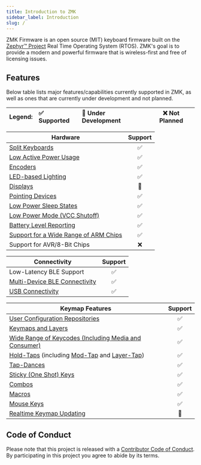 ```yaml
---
title: Introduction to ZMK
sidebar_label: Introduction
slug: /
---
```


ZMK Firmware is an open source (MIT) keyboard firmware built on the [Zephyr™ Project](https://zephyrproject.org/) Real Time Operating System (RTOS).
ZMK's goal is to provide a modern and powerful firmware that is wireless-first and free of licensing issues.

## Features

Below table lists major features/capabilities currently supported in ZMK, as well as ones that are currently under development and not planned.

| Legend: | ✅ Supported | 🚧 Under Development | ❌ Not Planned |
| :------ | :----------- | :------------------- | -------------- |

| Hardware                                                                                        | Support |
| ----------------------------------------------------------------------------------------------- | :-----: |
| [Split Keyboards](features/split-keyboards.md)                                                  |   ✅    |
| [Low Active Power Usage](/power-profiler)                                                       |   ✅    |
| [Encoders](features/encoders.md)                                                                |   ✅    |
| [LED-based Lighting](features/lighting.md)                                                      |   ✅    |
| [Displays](features/displays.md)                                                                |   🚧    |
| [Pointing Devices](features/pointing.md)                                                        |   ✅    |
| [Low Power Sleep States](features/low-power-states.md)                                          |   ✅    |
| [Low Power Mode (VCC Shutoff)](keymaps/behaviors/power.md)                                      |   ✅    |
| [Battery Level Reporting](features/battery.md)                                                  |   ✅    |
| [Support for a Wide Range of ARM Chips](https://docs.zephyrproject.org/3.5.0/boards/index.html) |   ✅    |
| Support for AVR/8-Bit Chips                                                                     |   ❌    |

| Connectivity                                                    | Support |
| --------------------------------------------------------------- | :-----: |
| Low-Latency BLE Support                                         |   ✅    |
| [Multi-Device BLE Connectivity](features/bluetooth.md#profiles) |   ✅    |
| [USB Connectivity](keymaps/behaviors/outputs.md)                |   ✅    |

| Keymap Features                                                                                                                                        | Support |
| ------------------------------------------------------------------------------------------------------------------------------------------------------ | :-----: |
| [User Configuration Repositories](user-setup.mdx)                                                                                                      |   ✅    |
| [Keymaps and Layers](keymaps/index.mdx)                                                                                                                |   ✅    |
| [Wide Range of Keycodes (Including Media and Consumer)](keymaps/list-of-keycodes.mdx)                                                                  |   ✅    |
| [Hold-Taps](keymaps/behaviors/hold-tap.mdx) (including [Mod-Tap](keymaps/behaviors/mod-tap.md) and [Layer-Tap](keymaps/behaviors/layers.md#layer-tap)) |   ✅    |
| [Tap-Dances](keymaps/behaviors/tap-dance.mdx)                                                                                                          |   ✅    |
| [Sticky (One Shot) Keys](keymaps/behaviors/sticky-key.md)                                                                                              |   ✅    |
| [Combos](keymaps/combos.md)                                                                                                                            |   ✅    |
| [Macros](keymaps/behaviors/macros.md)                                                                                                                  |   ✅    |
| [Mouse Keys](keymaps/behaviors/mouse-emulation.md)                                                                                                     |   ✅    |
| [Realtime Keymap Updating](features/studio.md)                                                                                                         |   🚧    |

## Code of Conduct

Please note that this project is released with a [Contributor Code of Conduct](https://www.contributor-covenant.org/version/2/0/code_of_conduct/).
By participating in this project you agree to abide by its terms.
